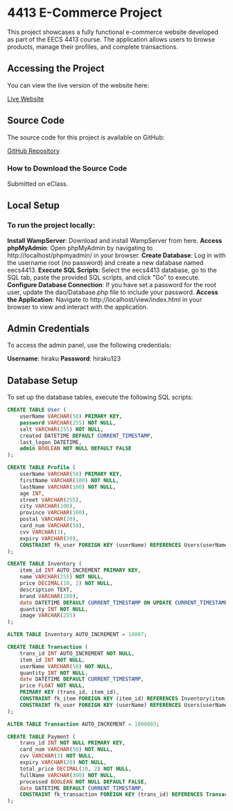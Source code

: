 # 4413 E-Commerce Project

This project showcases a fully functional e-commerce website developed as part of the EECS 4413 course. The application allows users to browse products, manage their profiles, and complete transactions.

## Accessing the Project

You can view the live version of the website here:

[Live Website](http://akeem.rf.gd/view/index.html)

## Source Code

The source code for this project is available on GitHub:

[GitHub Repository](https://github.com/Akbram98/4413-Ecommerce-Project)

### How to Download the Source Code

Submitted on eClass.

## Local Setup
### To run the project locally:

**Install WampServer**: Download and install WampServer from here.
**Access phpMyAdmin**:  Open phpMyAdmin by navigating to http://localhost/phpmyadmin/ in your browser.
**Create Database**: Log in with the username root (no password) and create a new database named eecs4413.
**Execute SQL Scripts**: Select the eecs4413 database, go to the SQL tab, paste the provided SQL scripts, and click "Go" to execute.
**Configure Database Connection**: If you have set a password for the root user, update the dao/Database.php file to include your password.
**Access the Application**: Navigate to http://localhost/view/index.html in your browser to view and interact with the application.

## Admin Credentials
To access the admin panel, use the following credentials:

**Username**: hiraku
**Password**: hiraku123

## Database Setup

To set up the database tables, execute the following SQL scripts:

```sql
CREATE TABLE User (
    userName VARCHAR(50) PRIMARY KEY,
    password VARCHAR(255) NOT NULL,
    salt VARCHAR(255) NOT NULL,
    created DATETIME DEFAULT CURRENT_TIMESTAMP,
    last_logon DATETIME,
    admin BOOLEAN NOT NULL DEFAULT FALSE
);

CREATE TABLE Profile (
    userName VARCHAR(50) PRIMARY KEY,
    firstName VARCHAR(100) NOT NULL,
    lastName VARCHAR(100) NOT NULL,
    age INT,
    street VARCHAR(255),
    city VARCHAR(100),
    province VARCHAR(100),
    postal VARCHAR(20),
    card_num VARCHAR(50),
    cvv VARCHAR(3),
    expiry VARCHAR(20),
    CONSTRAINT fk_user FOREIGN KEY (userName) REFERENCES Users(userName)
);

CREATE TABLE Inventory (
    item_id INT AUTO_INCREMENT PRIMARY KEY,
    name VARCHAR(255) NOT NULL,
    price DECIMAL(10, 2) NOT NULL,
    description TEXT,
    brand VARCHAR(100),
    date DATETIME DEFAULT CURRENT_TIMESTAMP ON UPDATE CURRENT_TIMESTAMP,
    quantity INT NOT NULL,
    image VARCHAR(255)
);

ALTER TABLE Inventory AUTO_INCREMENT = 10007;

CREATE TABLE Transaction (
    trans_id INT AUTO_INCREMENT NOT NULL,
    item_id INT NOT NULL,
    userName VARCHAR(50) NOT NULL,
    quantity INT NOT NULL,
    date DATETIME DEFAULT CURRENT_TIMESTAMP,
    price FLOAT NOT NULL,
    PRIMARY KEY (trans_id, item_id),
    CONSTRAINT fk_item FOREIGN KEY (item_id) REFERENCES Inventory(item_id),
    CONSTRAINT fk_user FOREIGN KEY (userName) REFERENCES Users(userName)
);

ALTER TABLE Transaction AUTO_INCREMENT = 1000003;

CREATE TABLE Payment (
    trans_id INT NOT NULL PRIMARY KEY,
    card_num VARCHAR(50) NOT NULL,
    cvv VARCHAR(3) NOT NULL,
    expiry VARCHAR(20) NOT NULL,
    total_price DECIMAL(10, 2) NOT NULL,
    fullName VARCHAR(300) NOT NULL,
    processed BOOLEAN NOT NULL DEFAULT FALSE,
    date DATETIME DEFAULT CURRENT_TIMESTAMP,
    CONSTRAINT fk_transaction FOREIGN KEY (trans_id) REFERENCES Transaction(trans_id)
);
